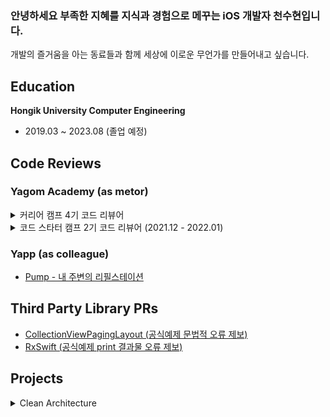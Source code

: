 ### 안녕하세요 부족한 지혜를 지식과 경험으로 메꾸는 iOS 개발자 천수현입니다.

개발의 즐거움을 아는 동료들과 함께 세상에 이로운 무언가를 만들어내고 싶습니다.  

## Education

**Hongik University Computer Engineering** 

- 2019.03 ~ 2023.08 (졸업 예정) 


## Code Reviews

### Yagom Academy (as metor)

<details>
<summary> 커리어 캠프 4기 코드 리뷰어</summary>
 
- 1주차 ([Step1](https://github.com/yagom-academy/ios-number-baseball/pull/50), [Step2](https://github.com/yagom-academy/ios-number-baseball/pull/66))
- 2주차 ([Step1](https://github.com/yagom-academy/ios-rock-paper-scissors/pull/89), [Step2](https://github.com/yagom-academy/ios-rock-paper-scissors/pull/101))
</details>

<details>
<summary> 코드 스타터 캠프 2기 코드 리뷰어 (2021.12 - 2022.01)</summary>
 
  - [1주차](https://github.com/yagom-academy/swift-starter-week1/pulls?q=is%3Apr+reviewed-by%3Aneph3779+is%3Aclosed+)
  - [2주차](https://github.com/yagom-academy/swift-starter-week2/pulls?q=is%3Apr+is%3Aclosed+reviewed-by%3Aneph3779+)
  - [3주차](https://github.com/yagom-academy/swift-starter-week3/pulls?q=is%3Apr+reviewed-by%3Aneph3779+is%3Aclosed+)
  - [4주차](https://github.com/yagom-academy/swift-starter-week4/pulls?q=is%3Apr+is%3Aclosed+reviewed-by%3Aneph3779)
  - [5주차](https://github.com/yagom-academy/swift-starter-week5/pulls?q=is%3Apr+is%3Aclosed+reviewed-by%3Aneph3779)
</details>

### Yapp (as colleague)

- [Pump - 내 주변의 리필스테이션](https://github.com/YAPP-Github/21st-ALL-Rounder-Team-1-iOS/pulls)


## Third Party Library PRs

- [CollectionViewPagingLayout (공식예제 문법적 오류 제보)](https://github.com/amirdew/CollectionViewPagingLayout/pull/78)
- [RxSwift (공식예제 print 결과물 오류 제보)](https://github.com/ReactiveX/RxSwift/pull/2471)

## Projects
<details>
<summary> Clean Architecture </summary>
   
 
 [Presentation Reference (팀원에게 Clean Architecture를 소개하기 위해 제작한 ppt)](https://github.com/Neph3779/CleanArchitecture-Presentation)
 
**iOS-Wanted PreOnboarding**
  - [GyroData](https://github.com/Neph3779/ios-wanted-GyroData)
    - CMMotionManager를 활용해 유저의 gyro, acc 데이터를 가시적으로 그래프화하여 보여주는 어플리케이션입니다.
  - [BoxOffice](https://github.com/Neph3779/ios-wanted-BoxOffice)
    - 영화의 주간 순위와 정보를 보여주고, 영화에 리뷰를 남길 수 있는 어플리케이션입니다.
  - [PersonalScheduler](https://github.com/Neph3779/ios-wanted-PersonalScheduler)
    - 일정의 추가 및 관리가 가능하며, 일정의 시작시간에 알림을 받을 수 있는 어플리케이션입니다.
 
[Pump - 내 주변의 리필스테이션](https://github.com/YAPP-Github/21st-ALL-Rounder-Team-1-iOS)
  - 9인으로 구성된 팀(PM, BE, WEB, iOS, Design)에서 진행한 프로젝트로, 내 주변의 리필스테이션을 검색하거나 매장의 정보를 확인할 수 있으며, 매장에 대한 리뷰를 남길 수 있는 어플리케이션입니다.
</details>
